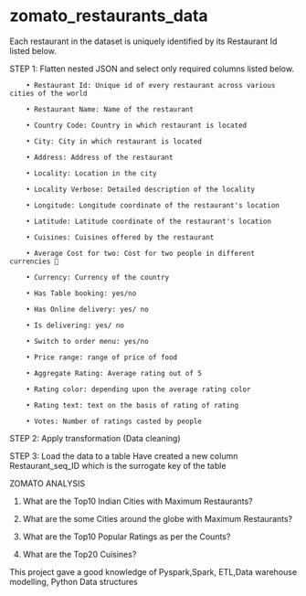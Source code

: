 # zomato_restaurants_data
Each restaurant in the dataset is uniquely identified by its Restaurant Id listed below.


STEP 1: Flatten nested JSON and select only required columns listed below.

        • Restaurant Id: Unique id of every restaurant across various cities of the world

        • Restaurant Name: Name of the restaurant

        • Country Code: Country in which restaurant is located

        • City: City in which restaurant is located

        • Address: Address of the restaurant

        • Locality: Location in the city

        • Locality Verbose: Detailed description of the locality

        • Longitude: Longitude coordinate of the restaurant's location

        • Latitude: Latitude coordinate of the restaurant's location

        • Cuisines: Cuisines offered by the restaurant

        • Average Cost for two: Cost for two people in different currencies 👫

        • Currency: Currency of the country

        • Has Table booking: yes/no

        • Has Online delivery: yes/ no

        • Is delivering: yes/ no

        • Switch to order menu: yes/no

        • Price range: range of price of food

        • Aggregate Rating: Average rating out of 5
        
        • Rating color: depending upon the average rating color

        • Rating text: text on the basis of rating of rating
        
        • Votes: Number of ratings casted by people




STEP 2: Apply transformation (Data cleaning)

STEP 3: Load the data to a table 
        Have created a new column Restaurant_seq_ID which is the surrogate key of the table





ZOMATO ANALYSIS 

1. What are the Top10 Indian Cities with Maximum Restaurants?

2. What are the some Cities around the globe with Maximum Restaurants?

3. What are the Top10 Popular Ratings as per the Counts?

4. What are the Top20 Cuisines?


This project gave a good knowledge of Pyspark,Spark, ETL,Data warehouse modelling, Python Data structures





